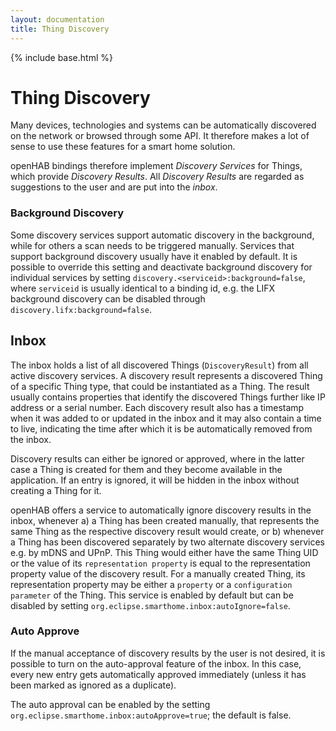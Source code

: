 ```yaml
---
layout: documentation
title: Thing Discovery
---
```


{% include base.html %}

# Thing Discovery

Many devices, technologies and systems can be automatically discovered on the network or browsed through some API. It therefore makes a lot of sense to use these features for a smart home solution.

openHAB bindings therefore implement _Discovery Services_ for Things, which provide _Discovery Results_. All _Discovery Results_ are regarded as suggestions to the user and are put into the _inbox_.

### Background Discovery

Some discovery services support automatic discovery in the background, while for others a scan needs to be triggered manually.
Services that support background discovery usually have it enabled by default. 
It is possible to override this setting and deactivate background discovery for individual services by setting `discovery.<serviceid>:background=false`, where `serviceid` is usually identical to a binding id, e.g. the LIFX background discovery can be disabled through `discovery.lifx:background=false`.

## Inbox

The inbox holds a list of all discovered Things (`DiscoveryResult`) from all active discovery services. 
A discovery result represents a discovered Thing of a specific Thing type, that could be instantiated as a Thing. 
The result usually contains properties that identify the discovered Things further like IP address or a serial number. 
Each discovery result also has a timestamp when it was added to or updated in the inbox and it may also contain a time to live, indicating the time after which it is be automatically removed from the inbox. 

Discovery results can either be ignored or approved, where in the latter case a Thing is created for them and they become available in the application. 
If an entry is ignored, it will be hidden in the inbox without creating a Thing for it. 

openHAB offers a service to automatically ignore discovery results in the inbox, whenever a) a Thing has been created manually, that represents the same Thing as the respective discovery result would create, or b) whenever a Thing has been discovered separately by two alternate discovery services e.g. by mDNS and UPnP.
This Thing would either have the same Thing UID or the value of its `representation property` is equal to the representation property value of the discovery result.
For a manually created Thing, its representation property may be either a `property` or a `configuration parameter` of the Thing.
This service is enabled by default but can be disabled by setting `org.eclipse.smarthome.inbox:autoIgnore=false`. 

### Auto Approve

If the manual acceptance of discovery results by the user is not desired, it is possible to turn on the auto-approval feature of the inbox.
In this case, every new entry gets automatically approved immediately (unless it has been marked as ignored as a duplicate).

The auto approval can be enabled by the setting `org.eclipse.smarthome.inbox:autoApprove=true`; the default is false.
